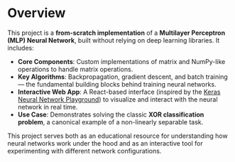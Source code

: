 # Overview
This project is a **from-scratch implementation** of a **Multilayer Perceptron (MLP) Neural Network**, built without relying on deep learning libraries. It includes:

- **Core Components**: Custom implementations of matrix and NumPy-like operations to handle matrix operations.
- **Key Algorithms**: Backpropagation, gradient descent, and batch training — the fundamental building blocks behind training neural networks.
- **Interactive Web App**: A React-based interface (inspired by the [Keras Neural Network Playground](https://playground.tensorflow.org/#activation=tanh&batchSize=10&dataset=circle&regDataset=reg-plane&learningRate=0.03&regularizationRate=0&noise=0&networkShape=4,2&seed=0.41890&showTestData=false&discretize=false&percTrainData=50&x=true&y=true&xTimesY=false&xSquared=false&ySquared=false&cosX=false&sinX=false&cosY=false&sinY=false&collectStats=false&problem=classification&initZero=false&hideText=false)) to visualize and interact with the neural network in real time.
- **Use Case**: Demonstrates solving the classic **XOR classification problem**, a canonical example of a non-linearly separable task.

This project serves both as an educational resource for understanding how neural networks work under the hood and as an interactive tool for experimenting with different network configurations.
